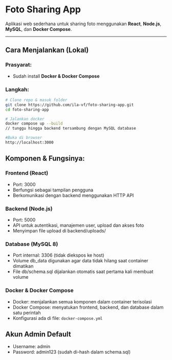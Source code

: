 # Foto Sharing App

Aplikasi web sederhana untuk sharing foto menggunakan **React**, **Node.js**, **MySQL**, dan **Docker Compose**.

---

## Cara Menjalankan (Lokal)

### Prasyarat:
- Sudah install **Docker & Docker Compose**

### Langkah:
```bash
# Clone repo & masuk folder
git clone https://github.com/ila-vf/foto-sharing-app.git
cd foto-sharing-app

# Jalankan docker
docker compose up --build
// tunggu hingga backend tersambung dengan MySQL database

#Buka di browser
http://localhost:3000

```

## Komponen & Fungsinya:

### Frontend (React)
- Port: 3000
- Berfungsi sebagai tampilan pengguna
- Berkomunikasi dengan backend menggunakan HTTP API

### Backend (Node.js)
- Port: 5000
- API untuk autentikasi, manajemen user, upload dan akses foto
- Menyimpan file upload di backend/uploads/

### Database (MySQL 8)
- Port internal: 3306 (tidak diekspos ke host)
- Volume db_data digunakan agar data tidak hilang saat container dimatikan
- File db/schema.sql dijalankan otomatis saat pertama kali membuat volume

### Docker & Docker Compose
- Docker: menjalankan semua komponen dalam container terisolasi
- Docker Compose: menyatukan frontend, backend, dan database dalam satu perintah
- Konfigurasi ada di file: `docker-compose.yml`

## Akun Admin Default
- Username: admin	
- Password: admin123 (sudah di-hash dalam schema.sql)